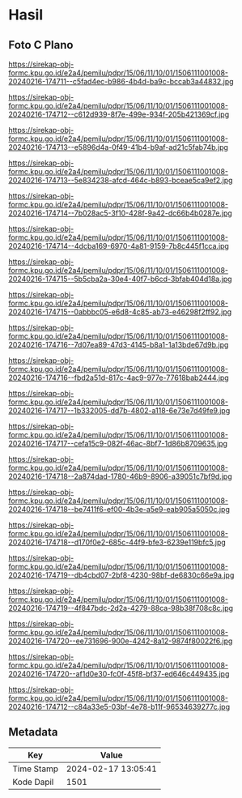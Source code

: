 # Hasil

## Foto C Plano

https://sirekap-obj-formc.kpu.go.id/e2a4/pemilu/pdpr/15/06/11/10/01/1506111001008-20240216-174711--c5fad4ec-b986-4b4d-ba9c-bccab3a44832.jpg

https://sirekap-obj-formc.kpu.go.id/e2a4/pemilu/pdpr/15/06/11/10/01/1506111001008-20240216-174712--c612d939-8f7e-499e-934f-205b421369cf.jpg

https://sirekap-obj-formc.kpu.go.id/e2a4/pemilu/pdpr/15/06/11/10/01/1506111001008-20240216-174713--e5896d4a-0f49-41b4-b9af-ad21c5fab74b.jpg

https://sirekap-obj-formc.kpu.go.id/e2a4/pemilu/pdpr/15/06/11/10/01/1506111001008-20240216-174713--5e834238-afcd-464c-b893-bceae5ca9ef2.jpg

https://sirekap-obj-formc.kpu.go.id/e2a4/pemilu/pdpr/15/06/11/10/01/1506111001008-20240216-174714--7b028ac5-3f10-428f-9a42-dc66b4b0287e.jpg

https://sirekap-obj-formc.kpu.go.id/e2a4/pemilu/pdpr/15/06/11/10/01/1506111001008-20240216-174714--4dcba169-6970-4a81-9159-7b8c445f1cca.jpg

https://sirekap-obj-formc.kpu.go.id/e2a4/pemilu/pdpr/15/06/11/10/01/1506111001008-20240216-174715--5b5cba2a-30e4-40f7-b6cd-3bfab404d18a.jpg

https://sirekap-obj-formc.kpu.go.id/e2a4/pemilu/pdpr/15/06/11/10/01/1506111001008-20240216-174715--0abbbc05-e6d8-4c85-ab73-e46298f2ff92.jpg

https://sirekap-obj-formc.kpu.go.id/e2a4/pemilu/pdpr/15/06/11/10/01/1506111001008-20240216-174716--7d07ea89-47d3-4145-b8a1-1a13bde67d9b.jpg

https://sirekap-obj-formc.kpu.go.id/e2a4/pemilu/pdpr/15/06/11/10/01/1506111001008-20240216-174716--fbd2a51d-817c-4ac9-977e-77618bab2444.jpg

https://sirekap-obj-formc.kpu.go.id/e2a4/pemilu/pdpr/15/06/11/10/01/1506111001008-20240216-174717--1b332005-dd7b-4802-a118-6e73e7d49fe9.jpg

https://sirekap-obj-formc.kpu.go.id/e2a4/pemilu/pdpr/15/06/11/10/01/1506111001008-20240216-174717--cefa15c9-082f-46ac-8bf7-1d86b8709635.jpg

https://sirekap-obj-formc.kpu.go.id/e2a4/pemilu/pdpr/15/06/11/10/01/1506111001008-20240216-174718--2a874dad-1780-46b9-8906-a39051c7bf9d.jpg

https://sirekap-obj-formc.kpu.go.id/e2a4/pemilu/pdpr/15/06/11/10/01/1506111001008-20240216-174718--be7411f6-ef00-4b3e-a5e9-eab905a5050c.jpg

https://sirekap-obj-formc.kpu.go.id/e2a4/pemilu/pdpr/15/06/11/10/01/1506111001008-20240216-174718--d170f0e2-685c-44f9-bfe3-6239e119bfc5.jpg

https://sirekap-obj-formc.kpu.go.id/e2a4/pemilu/pdpr/15/06/11/10/01/1506111001008-20240216-174719--db4cbd07-2bf8-4230-98bf-de6830c66e9a.jpg

https://sirekap-obj-formc.kpu.go.id/e2a4/pemilu/pdpr/15/06/11/10/01/1506111001008-20240216-174719--4f847bdc-2d2a-4279-88ca-98b38f708c8c.jpg

https://sirekap-obj-formc.kpu.go.id/e2a4/pemilu/pdpr/15/06/11/10/01/1506111001008-20240216-174720--ee731696-900e-4242-8a12-9874f80022f6.jpg

https://sirekap-obj-formc.kpu.go.id/e2a4/pemilu/pdpr/15/06/11/10/01/1506111001008-20240216-174720--af1d0e30-fc0f-45f8-bf37-ed646c449435.jpg

https://sirekap-obj-formc.kpu.go.id/e2a4/pemilu/pdpr/15/06/11/10/01/1506111001008-20240216-174712--c84a33e5-03bf-4e78-b11f-96534639277c.jpg


## Metadata

| Key        | Value               |
| ---------- | ------------------- |
| Time Stamp | 2024-02-17 13:05:41 |
| Kode Dapil | 1501                |



